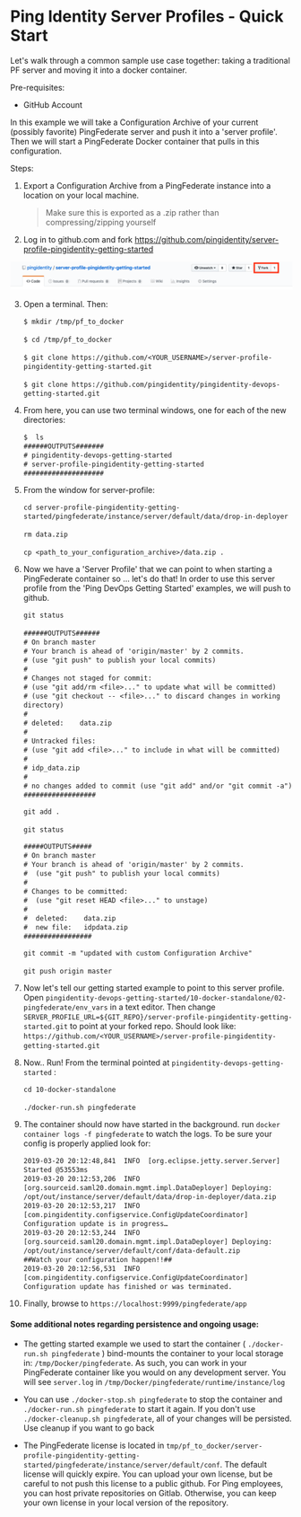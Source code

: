 # Ping Identity Server Profiles - Quick Start

Let's walk through a common sample use case together: taking a traditional PF server and moving it into a docker container.

Pre-requisites: 
* GitHub Account

In this example we will take a Configuration Archive of your current (possibly favorite) PingFederate server and push it into a 'server profile'. Then we will start a PingFederate Docker container that pulls in this configuration.

Steps:

1. Export a Configuration Archive from a PingFederate instance into a location on your local machine.
   > Make sure this is exported as a .zip rather than compressing/zipping yourself

2. Log in to github.com and fork https://github.com/pingidentity/server-profile-pingidentity-getting-started

![fork_a_repo](/docs/images/fork_a_repo.png)

3. Open a terminal. Then:
   ```
   $ mkdir /tmp/pf_to_docker
   
   $ cd /tmp/pf_to_docker
   
   $ git clone https://github.com/<YOUR_USERNAME>/server-profile-pingidentity-getting-started.git
   
   $ git clone https://github.com/pingidentity/pingidentity-devops-getting-started.git
   ```
4. From here, you can use two terminal windows, one for each of the new directories:
    ```shell
    $  ls
    ######OUTPUTS#######
    # pingidentity-devops-getting-started         
    # server-profile-pingidentity-getting-started
    ####################
    ```

5. From the window for server-profile:
    ```shell
    cd server-profile-pingidentity-getting-started/pingfederate/instance/server/default/data/drop-in-deployer
    
    rm data.zip

    cp <path_to_your_configuration_archive>/data.zip .
    ```

6. Now we have a 'Server Profile' that we can point to when starting a PingFederate container so ... let's do that! In order to use this server profile from the 'Ping DevOps Getting Started' examples, we will push to github. 

   ``` shell
   git status

   ######OUTPUTS######
   # On branch master
   # Your branch is ahead of 'origin/master' by 2 commits.
   # (use "git push" to publish your local commits)
   #
   # Changes not staged for commit:
   # (use "git add/rm <file>..." to update what will be committed)
   # (use "git checkout -- <file>..." to discard changes in working directory)
   #
   # deleted:    data.zip
   #
   # Untracked files:
   # (use "git add <file>..." to include in what will be committed)
   #
   # idp_data.zip
   #
   # no changes added to commit (use "git add" and/or "git commit -a")
   ##################
   ```

    ```shell
    git add .

    git status
    ```
    ```
    #####OUTPUTS#####
    # On branch master
    # Your branch is ahead of 'origin/master' by 2 commits.
    #  (use "git push" to publish your local commits)
    #
    # Changes to be committed:
    #  (use "git reset HEAD <file>..." to unstage)
    #
    #  deleted:    data.zip
    #  new file:   idpdata.zip
    #################
    ```
    ```
    git commit -m "updated with custom Configuration Archive"

    git push origin master
    ```
7. Now let's tell our getting started example to point to this server profile. Open `pingidentity-devops-getting-started/10-docker-standalone/02-pingfederate/env_vars` in a text editor. Then change `SERVER_PROFILE_URL=${GIT_REPO}/server-profile-pingidentity-getting-started.git` to point at your forked repo. Should look like: `https://github.com/<YOUR_USERNAME>/server-profile-pingidentity-getting-started.git`

8. Now.. Run! From the terminal pointed at `pingidentity-devops-getting-started` :

    ```shell
    cd 10-docker-standalone

    ./docker-run.sh pingfederate
    ```

9. The container should now have started in the background. run `docker container logs -f pingfederate` to watch the logs. To be sure your config is properly applied look for: 

    ```shell
    2019-03-20 20:12:48,841  INFO  [org.eclipse.jetty.server.Server] Started @53553ms
    2019-03-20 20:12:53,206  INFO  [org.sourceid.saml20.domain.mgmt.impl.DataDeployer] Deploying: /opt/out/instance/server/default/data/drop-in-deployer/data.zip
    2019-03-20 20:12:53,217  INFO  [com.pingidentity.configservice.ConfigUpdateCoordinator] Configuration update is in progress…
    2019-03-20 20:12:53,244  INFO  [org.sourceid.saml20.domain.mgmt.impl.DataDeployer] Deploying: /opt/out/instance/server/default/conf/data-default.zip
    ##Watch your configuration happen!!##
    2019-03-20 20:12:56,531  INFO  [com.pingidentity.configservice.ConfigUpdateCoordinator] Configuration update has finished or was terminated.
    ```
10. Finally, browse to `https://localhost:9999/pingfederate/app`

#### Some additional notes regarding persistence and ongoing usage: 

* The getting started example we used to start the container ( `./docker-run.sh pingfederate` ) bind-mounts the container to your local storage in: `/tmp/Docker/pingfederate`. As such, you can work in your PingFederate container like you would on any development server. You will see `server.log` in `/tmp/Docker/pingfederate/runtime/instance/log`

* You can use `./docker-stop.sh pingfederate` to stop the container and `./docker-run.sh pingfederate` to start it again. If you don't use `./docker-cleanup.sh pingfederate`, all of your changes will be persisted. Use cleanup if you want to go back 

* The PingFederate license is located in `tmp/pf_to_docker/server-profile-pingidentity-getting-started/pingfederate/instance/server/default/conf`. The default license will quickly expire. You can upload your own license, but be careful to not push this license to a public github. For Ping employees, you can host private repositories on Gitlab. Otherwise, you can keep your own license in your local version of the repository. 